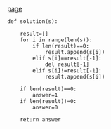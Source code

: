 [page](https://programmers.co.kr/learn/courses/30/lessons/12973)

    def solution(s):

        result=[]
        for i in range(len(s)):
            if len(result)==0:
                result.append(s[i])
            elif s[i]==result[-1]:
                del result[-1]
            elif s[i]!=result[-1]:
                result.append(s[i])

        if len(result)==0:
            answer=1
        if len(result)!=0:
            answer=0

        return answer
